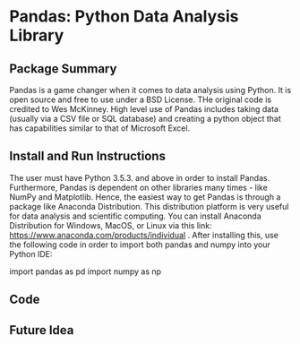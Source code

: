 # Pandas: Python Data Analysis Library
## Package Summary 
  Pandas is a game changer when it comes to data analysis using Python. It is open source and free to use under a BSD License. THe original code is credited to Wes McKinney. High level use of Pandas includes taking data (usually via a CSV file or SQL database) and creating a python object that has capabilities similar to that of Microsoft Excel. 

## Install and Run Instructions
  The user must have Python 3.5.3. and above in order to install Pandas. Furthermore, Pandas is dependent on other libraries many times - like NumPy and Matplotlib. Hence, the easiest way to get Pandas is through a package like Anaconda Distribution. This distribution platform is very useful for data analysis and scientific computing. You can install Anaconda Distribution for Windows, MacOS, or Linux via this link: https://www.anaconda.com/products/individual . After installing this, use the following code in order to import both pandas and numpy into your Python IDE: 
  
  import pandas as pd 
  import numpy as np 

## Code 

## Future Idea
